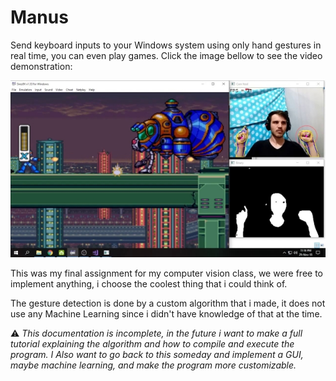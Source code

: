 # Manus

Send keyboard inputs to your Windows system using only hand gestures in real time, you can even play games. Click the image bellow to see the video demonstration:

[![Video Thumbnail](docs/thumbnail.jpg)](https://youtu.be/V2WZhOjp_-0?t=54)

This was my final assignment for my computer vision class, we were free to implement anything, i choose the coolest thing that i could think of.

The gesture detection is done by a custom algorithm that i made, it does not use any Machine Learning since i didn't have knowledge of that at the time. 


:warning: *This documentation is incomplete, in the future i want to make a full tutorial explaining the algorithm and how to compile and execute the program. I Also want to go back to this someday and implement a GUI, maybe machine learning, and make the program more customizable.*